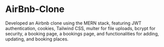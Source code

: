 # AirBnb-Clone
Developed an Airbnb clone using the MERN stack, featuring JWT authentication, cookies, Tailwind CSS, multer for file uploads, bcrypt for security, a booking page, a bookings page, and functionalities for adding, updating, and booking places.
